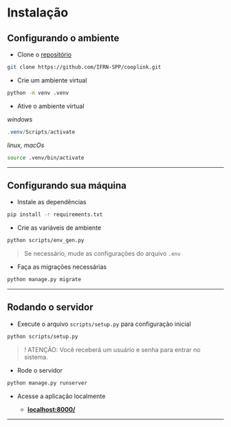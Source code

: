 
# Instalação

## Configurando o ambiente

 - Clone o [repositório](https://github.com/IFRN-SPP/cooplink)

```bash
git clone https://github.com/IFRN-SPP/cooplink.git
```

- Crie um ambiente virtual

```bash
python -m venv .venv
```

- Ative o ambiente virtual

_windows_
```powershell
.venv/Scripts/activate
```
_linux, macOs_
```bash
source .venv/bin/activate
```

---

## Configurando sua máquina

- Instale as dependências

```bash
pip install -r requirements.txt
```

- Crie as variáveis de ambiente

```bash
python scripts/env_gen.py
```

> Se necessário, mude as configurações do  arquivo `.env`

- Faça as migrações necessárias

```bash
python manage.py migrate
```

---

## Rodando o servidor

- Execute o arquivo `scripts/setup.py` para configuração inicial

```bash
python scripts/setup.py
```
> ! ATENÇÃO: Você receberá um usuário e senha para entrar no sistema.

- Rode o servidor

```bash
python manage.py runserver
```

- Acesse a aplicação localmente

  - **[localhost:8000/](http://localhost:8000/)**

---
